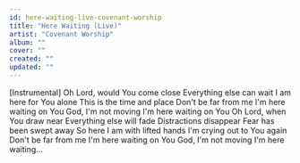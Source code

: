 ```yaml
---
id: here-waiting-live-covenant-worship
title: "Here Waiting (Live)"
artist: "Covenant Worship"
album: ""
cover: ""
created: ""
updated: ""
---
```


[Instrumental]
Oh Lord, would You come close
Everything else can wait
I am here for You alone
This is the time and place
Don't be far from me
I'm here waiting on You
God, I'm not moving
I'm here waiting on You
Oh Lord, when You draw near
Everything else will fade
Distractions disappear
Fear has been swept away
So here I am with lifted hands
I'm crying out to You again
Don't be far from me
I'm here waiting on You
God, I'm not moving
I'm here waiting...